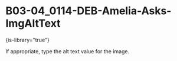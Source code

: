 # B03-04_0114-DEB-Amelia-Asks-ImgAltText

{is-library="true"}

<snippet id="B03-04_0114-DEB-Amelia-Asks-ImgAltText_snippet">

 If appropriate, type the alt text value for the image.

</snippet>
